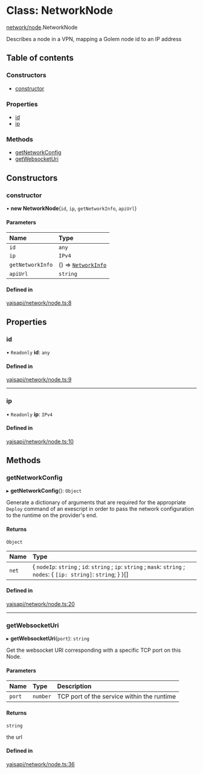 # Class: NetworkNode

[network/node](../modules/network_node.md).NetworkNode

Describes a node in a VPN, mapping a Golem node id to an IP address

## Table of contents

### Constructors

- [constructor](network_node.NetworkNode.md#constructor)

### Properties

- [id](network_node.NetworkNode.md#id)
- [ip](network_node.NetworkNode.md#ip)

### Methods

- [getNetworkConfig](network_node.NetworkNode.md#getnetworkconfig)
- [getWebsocketUri](network_node.NetworkNode.md#getwebsocketuri)

## Constructors

### constructor

• **new NetworkNode**(`id`, `ip`, `getNetworkInfo`, `apiUrl`)

#### Parameters

| Name | Type |
| :------ | :------ |
| `id` | `any` |
| `ip` | `IPv4` |
| `getNetworkInfo` | () => [`NetworkInfo`](../interfaces/network_network.NetworkInfo.md) |
| `apiUrl` | `string` |

#### Defined in

[yajsapi/network/node.ts:8](https://github.com/golemfactory/yajsapi/blob/dec68b9/yajsapi/network/node.ts#L8)

## Properties

### id

• `Readonly` **id**: `any`

#### Defined in

[yajsapi/network/node.ts:9](https://github.com/golemfactory/yajsapi/blob/dec68b9/yajsapi/network/node.ts#L9)

___

### ip

• `Readonly` **ip**: `IPv4`

#### Defined in

[yajsapi/network/node.ts:10](https://github.com/golemfactory/yajsapi/blob/dec68b9/yajsapi/network/node.ts#L10)

## Methods

### getNetworkConfig

▸ **getNetworkConfig**(): `Object`

Generate a dictionary of arguments that are required for the appropriate
`Deploy` command of an exescript in order to pass the network configuration to the runtime
on the provider's end.

#### Returns

`Object`

| Name | Type |
| :------ | :------ |
| `net` | { `nodeIp`: `string` ; `id`: `string` ; `ip`: `string` ; `mask`: `string` ; `nodes`: { `[ip: string]`: `string`;  }  }[] |

#### Defined in

[yajsapi/network/node.ts:20](https://github.com/golemfactory/yajsapi/blob/dec68b9/yajsapi/network/node.ts#L20)

___

### getWebsocketUri

▸ **getWebsocketUri**(`port`): `string`

Get the websocket URI corresponding with a specific TCP port on this Node.

#### Parameters

| Name | Type | Description |
| :------ | :------ | :------ |
| `port` | `number` | TCP port of the service within the runtime |

#### Returns

`string`

the url

#### Defined in

[yajsapi/network/node.ts:36](https://github.com/golemfactory/yajsapi/blob/dec68b9/yajsapi/network/node.ts#L36)
